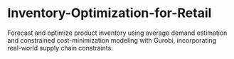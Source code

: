 # Inventory-Optimization-for-Retail
Forecast and optimize product inventory using average demand estimation and constrained cost-minimization modeling with Gurobi, incorporating real-world supply chain constraints.
